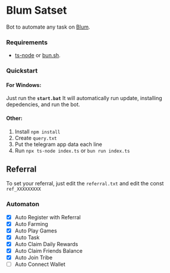 # Blum Satset

Bot to automate any task on [Blum](https://t.me/BlumCryptoBot).

### Requirements

- [ts-node](https://typestrong.org/ts-node/) or [bun.sh](https://bun.sh/).

### Quickstart

#### For Windows:

Just run the **`start.bat`**
It will automatically run update, installing depedencies, and run the bot.

#### Other:

1. Install `npm install`
2. Create `query.txt`
3. Put the telegram app data each line
4. Run `npx ts-node index.ts` or `bun run index.ts`

## Referral

To set your referral, just edit the `referral.txt` and edit the const `ref_XXXXXXXXX`

### Automaton

- [x] Auto Register with Referral
- [x] Auto Farming
- [x] Auto Play Games
- [x] Auto Task
- [x] Auto Claim Daily Rewards
- [x] Auto Claim Friends Balance
- [x] Auto Join Tribe
- [ ] Auto Connect Wallet
